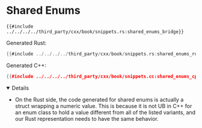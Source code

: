 # Shared Enums

```rust,ignore
{{#include ../../../../third_party/cxx/book/snippets.rs:shared_enums_bridge}}
```

Generated Rust:

```rust
{{#include ../../../../third_party/cxx/book/snippets.rs:shared_enums_rust}}
```

Generated C++:

```c++
{{#include ../../../../third_party/cxx/book/snippets.cc:shared_enums_cpp}}
```

<details open='true'>

- On the Rust side, the code generated for shared enums is actually a struct
  wrapping a numeric value. This is because it is not UB in C++ for an enum
  class to hold a value different from all of the listed variants, and our Rust
  representation needs to have the same behavior.

</details>

